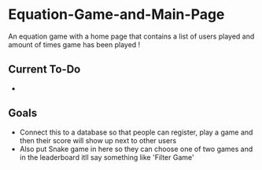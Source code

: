 # Equation-Game-and-Main-Page
An equation game with a home page that contains a list of users played and amount of times game has been played !

## Current To-Do 
- 

## Goals 
- Connect this to a database so that people can register, play a game and then their score will show up next to other users 
- Also put Snake game in here so they can choose one of two games and in the leaderboard itll say something like 'Filter Game' 
